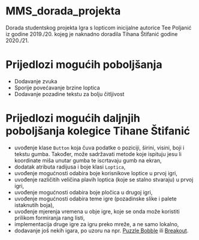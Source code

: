 # MMS_dorada_projekta
Dorada studentskog projekta Igra s lopticom inicijalne autorice Tee Poljanić iz godine 2019./20.
kojeg je naknadno doradila Tihana Štifanić godine 2020./21.

# Prijedlozi mogućih poboljšanja
- Dodavanje zvuka
- Sporije povećavanje brzine loptica
- Dodavanje pozadine tekstu za bolju čitljivost

# Prijedlozi mogućih daljnjih poboljšanja kolegice Tihane Štifanić
- uvođenje klase `Button` koja čuva podatke o poziciji, širini, visini, boji i tekstu gumba. Također, može sadržavati metode koje ispituju jesu li koordinate miša unutar gumba te iscrtavaju gumb na ekran,
- dodatak atributa radijusa i boje klasi `Loptica`,
- uvođenje mogućnosti odabira boje korisnikove loptice u prvoj igri,
- uvođenje različitih veličina plavih loptica (koje se stalno stvaraju) u prvoj igri,
- uvođenje mogućnosti odabira boje pločica u drugoj igri,
- uvođenje mogućnosti odabira teme igre (pozadinske slike i palete istaknutih boja),
- uvođenje mjerenja vremena u obje igre, koje se onda može koristiti prilikom formiranja rang listi,
- implementacija druge igre za igru preko mreže, a ne samo lokalno,
- dodavanje još nekih igara, po uzoru na npr. [Puzzle Bobble](https://en.wikipedia.org/wiki/Puzzle_Bobble) ili [Breakout](https://en.wikipedia.org/wiki/Breakout_(video_game)).

